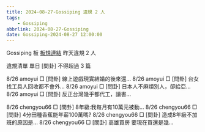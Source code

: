 ```yaml
---
title: 2024-08-27-Gossiping 違規 2 人
tags:
    - Gossiping
abbrlink: 2024-08-27-Gossiping
date: Gossiping-2024-08-27 12:00:00
---
```

Gossiping 板 [板規連結](https://www.ptt.cc/bbs/Gossiping/M.1637425085.A.07D.html)
昨天違規 2 人
<!-- more -->

違規清單
單日 [問卦] 不得超過 3 篇

8/26 amoyui □ [問卦] 線上遊戲現實結婚的後來還…
8/26 amoyui □ [問卦] 台女找工具人回收都不會外…
8/26 amoyui □ [問卦] 日本人不麻煩別人，卻給亞…
8/26 amoyui □ [問卦] 反正台灣幾乎都代工，讀書…

8/26 chengyou66 □ [問卦] 8年級:我每月有10萬元被動…
8/26 chengyou66 □ [問卦] 4分田種香蕉能年薪100萬嗎?
8/26 chengyou66 □ [問卦] 造成8年級不加班的原因是…
8/26 chengyou66 □ [問卦] 高雄買房 要現在買還是幾…